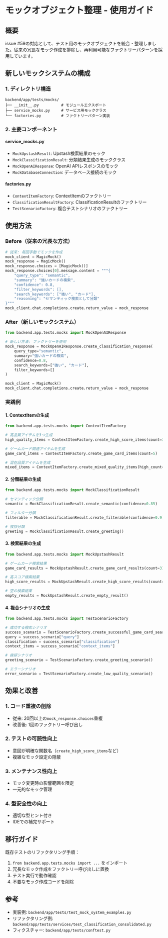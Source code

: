 # モックオブジェクト整理 - 使用ガイド

## 概要

issue #59の対応として、テスト用のモックオブジェクトを統合・整理しました。従来の冗長なモック作成を排除し、再利用可能なファクトリーパターンを採用しています。

## 新しいモックシステムの構成

### 1. ディレクトリ構造

```
backend/app/tests/mocks/
├── __init__.py          # モジュールエクスポート
├── service_mocks.py     # サービス用モッククラス
└── factories.py         # ファクトリーパターン実装
```

### 2. 主要コンポーネント

#### service_mocks.py
- `MockUpstashResult`: Upstash検索結果のモック
- `MockClassificationResult`: 分類結果生成のモッククラス  
- `MockOpenAIResponse`: OpenAI APIレスポンスのモック
- `MockDatabaseConnection`: データベース接続のモック

#### factories.py
- `ContextItemFactory`: ContextItemのファクトリー
- `ClassificationResultFactory`: ClassificationResultのファクトリー
- `TestScenarioFactory`: 複合テストシナリオのファクトリー

## 使用方法

### Before（従来の冗長な方法）

```python
# 従来: 毎回手動でモックを作成
mock_client = MagicMock()
mock_response = MagicMock()
mock_response.choices = [MagicMock()]
mock_response.choices[0].message.content = """{
    "query_type": "semantic",
    "summary": "強いカードの検索",
    "confidence": 0.8,
    "filter_keywords": [],
    "search_keywords": ["強い", "カード"],
    "reasoning": "セマンティック検索として分類"
}"""
mock_client.chat.completions.create.return_value = mock_response
```

### After（新しいモックシステム）

```python
from backend.app.tests.mocks import MockOpenAIResponse

# 新しい方法: ファクトリーを使用
mock_response = MockOpenAIResponse.create_classification_response(
    query_type="semantic",
    summary="強いカードの検索",
    confidence=0.8,
    search_keywords=["強い", "カード"],
    filter_keywords=[]
)

mock_client = MagicMock()
mock_client.chat.completions.create.return_value = mock_response
```

### 実践例

#### 1. ContextItemの生成

```python
from backend.app.tests.mocks import ContextItemFactory

# 高品質アイテムを3つ生成
high_quality_items = ContextItemFactory.create_high_score_items(count=3, base_score=0.9)

# ゲームカード関連アイテムを生成
game_card_items = ContextItemFactory.create_game_card_items(count=5)

# 混在品質アイテムを生成
mixed_items = ContextItemFactory.create_mixed_quality_items(high_count=2, low_count=3)
```

#### 2. 分類結果の生成

```python
from backend.app.tests.mocks import MockClassificationResult

# セマンティック分類
semantic = MockClassificationResult.create_semantic(confidence=0.85)

# フィルター分類  
filterable = MockClassificationResult.create_filterable(confidence=0.9)

# 挨拶分類
greeting = MockClassificationResult.create_greeting()
```

#### 3. 検索結果の生成

```python
from backend.app.tests.mocks import MockUpstashResult

# ゲームカード検索結果
game_card_results = MockUpstashResult.create_game_card_results(count=3)

# 高スコア検索結果
high_score_results = MockUpstashResult.create_high_score_results(count=3, base_score=0.9)

# 空の検索結果
empty_results = MockUpstashResult.create_empty_result()
```

#### 4. 複合シナリオの生成

```python
from backend.app.tests.mocks import TestScenarioFactory

# 成功する検索シナリオ
success_scenario = TestScenarioFactory.create_successful_game_card_search()
query = success_scenario["query"]
classification = success_scenario["classification"] 
context_items = success_scenario["context_items"]

# 挨拶シナリオ
greeting_scenario = TestScenarioFactory.create_greeting_scenario()

# エラーシナリオ
error_scenario = TestScenarioFactory.create_low_quality_scenario()
```

## 効果と改善

### 1. コード重複の削除
- 従来: 20回以上の`mock_response.choices`重複
- 改善後: 1回のファクトリー呼び出し

### 2. テストの可読性向上
- 意図が明確な関数名（`create_high_score_items`など）
- 複雑なモック設定の隠蔽

### 3. メンテナンス性向上
- モック変更時の影響範囲を限定
- 一元的なモック管理

### 4. 型安全性の向上
- 適切な型ヒント付き
- IDEでの補完サポート

## 移行ガイド

既存テストのリファクタリング手順：

1. `from backend.app.tests.mocks import ...` をインポート
2. 冗長なモック作成をファクトリー呼び出しに置換
3. テスト実行で動作確認
4. 不要なモック作成コードを削除

## 参考

- 実装例: `backend/app/tests/test_mock_system_examples.py`
- リファクタリング例: `backend/app/tests/services/test_classification_consolidated.py`
- フィクスチャー: `backend/app/tests/conftest.py`
